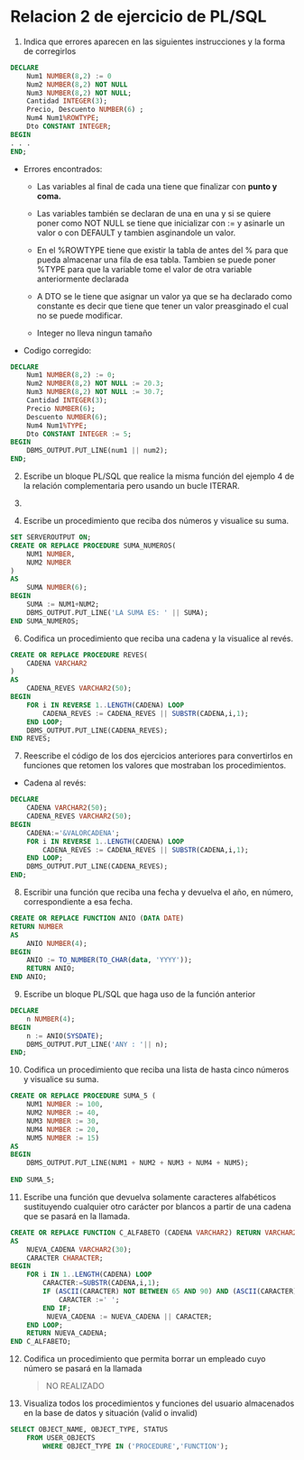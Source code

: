 # Relacion 2 de ejercicio de PL/SQL

1. Indica que errores aparecen en las siguientes instrucciones y la forma de corregirlos

```sql
DECLARE
    Num1 NUMBER(8,2) := 0
    Num2 NUMBER(8,2) NOT NULL
    Num3 NUMBER(8,2) NOT NULL;
    Cantidad INTEGER(3);
    Precio, Descuento NUMBER(6) ;
    Num4 Num1%ROWTYPE;
    Dto CONSTANT INTEGER;
BEGIN
. . .
END;
```

- Errores encontrados:

    - Las variables al final de cada una tiene que finalizar con **punto y coma.**

    - Las variables también se declaran de una en una y si se quiere poner como NOT NULL se tiene que inicializar con := y asinarle un valor o con DEFAULT y tambien asginandole un valor.

    - En el %ROWTYPE tiene que existir la tabla de antes del % para que pueda almacenar una fila de esa tabla. Tambien se puede poner %TYPE para que la variable tome el valor de otra variable anteriormente declarada

    - A DTO se le tiene que asignar un valor ya que se ha declarado como constante es decir que tiene que tener un valor preasginado el cual no se puede modificar.
    
    - Integer no lleva ningun tamaño

- Codigo corregido:
```sql
DECLARE
    Num1 NUMBER(8,2) := 0;
    Num2 NUMBER(8,2) NOT NULL := 20.3;
    Num3 NUMBER(8,2) NOT NULL := 30.7;
    Cantidad INTEGER(3);
    Precio NUMBER(6);
    Descuento NUMBER(6);
    Num4 Num1%TYPE;
    Dto CONSTANT INTEGER := 5;
BEGIN
    DBMS_OUTPUT.PUT_LINE(num1 || num2);
END;
```

2. Escribe un bloque PL/SQL que realice la misma  función del ejemplo 4 de la relación complementaria pero usando un bucle ITERAR.


3. 

5. Escribe un procedimiento que reciba dos números y visualice su suma.

```sql
SET SERVEROUTPUT ON;
CREATE OR REPLACE PROCEDURE SUMA_NUMEROS(
    NUM1 NUMBER,
    NUM2 NUMBER
)
AS
    SUMA NUMBER(6);
BEGIN
    SUMA := NUM1+NUM2;
    DBMS_OUTPUT.PUT_LINE('LA SUMA ES: ' || SUMA);
END SUMA_NUMEROS;
```

6. Codifica un procedimiento que reciba una cadena y la visualice al revés.

```sql
CREATE OR REPLACE PROCEDURE REVES(
    CADENA VARCHAR2
)
AS
    CADENA_REVES VARCHAR2(50); 
BEGIN 
    FOR i IN REVERSE 1..LENGTH(CADENA) LOOP
        CADENA_REVES := CADENA_REVES || SUBSTR(CADENA,i,1);
    END LOOP;
    DBMS_OUTPUT.PUT_LINE(CADENA_REVES);
END REVES;
```

7. Reescribe el código de los dos ejercicios anteriores para convertirlos en funciones que retomen los valores que mostraban los procedimientos.

- Cadena al revés:

```sql
DECLARE 
    CADENA VARCHAR2(50);
    CADENA_REVES VARCHAR2(50);
BEGIN 
    CADENA:='&VALORCADENA';
    FOR i IN REVERSE 1..LENGTH(CADENA) LOOP
        CADENA_REVES := CADENA_REVES || SUBSTR(CADENA,i,1);
    END LOOP;
    DBMS_OUTPUT.PUT_LINE(CADENA_REVES);
END;
```

8. Escribir una función que reciba una fecha y devuelva el año, en número, correspondiente a esa fecha.

```SQL
CREATE OR REPLACE FUNCTION ANIO	(DATA DATE)
RETURN NUMBER
AS
	ANIO NUMBER(4);
BEGIN
	ANIO := TO_NUMBER(TO_CHAR(data, 'YYYY'));
	RETURN ANIO;
END ANIO;
```

9. Escribe un bloque PL/SQL que haga uso de la función anterior

```SQL
DECLARE
 	n NUMBER(4);
BEGIN
 	n := ANIO(SYSDATE);
 	DBMS_OUTPUT.PUT_LINE('ANY : '|| n);
END;
```

10. Codifica un procedimiento que reciba una lista de hasta cinco números y visualice su suma.

```SQL
CREATE OR REPLACE PROCEDURE SUMA_5 (
	NUM1 NUMBER := 100,
	NUM2 NUMBER := 40,
	NUM3 NUMBER := 30,
	NUM4 NUMBER := 20,
	NUM5 NUMBER := 15)
AS
BEGIN
	DBMS_OUTPUT.PUT_LINE(NUM1 + NUM2 + NUM3 + NUM4 + NUM5);
    
END SUMA_5;
```

11. Escribe una función que devuelva solamente caracteres alfabéticos sustituyendo cualquier
otro carácter por blancos a partir de una cadena que se pasará en la llamada.

```SQL
CREATE OR REPLACE FUNCTION C_ALFABETO (CADENA VARCHAR2) RETURN VARCHAR2
AS
	NUEVA_CADENA VARCHAR2(30);
	CARACTER CHARACTER;
BEGIN
	FOR i IN 1..LENGTH(CADENA) LOOP
	  	CARACTER:=SUBSTR(CADENA,i,1);
 	  	IF (ASCII(CARACTER) NOT BETWEEN 65 AND 90) AND (ASCII(CARACTER) NOT BETWEEN 97 AND 122) THEN
		  	CARACTER :=' ';
  		END IF;
	     NUEVA_CADENA := NUEVA_CADENA || CARACTER;	
	END LOOP;
	RETURN NUEVA_CADENA;
END C_ALFABETO;
```

12. Codifica un procedimiento que permita borrar un empleado cuyo número se pasará en la llamada

    >NO REALIZADO


13. Visualiza todos los procedimientos y funciones del usuario almacenados en la base de datos y situación (valid o invalid)

```SQL
SELECT OBJECT_NAME, OBJECT_TYPE, STATUS 
    FROM USER_OBJECTS 
        WHERE OBJECT_TYPE IN ('PROCEDURE','FUNCTION');
```